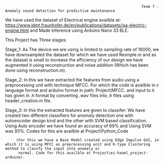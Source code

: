                                                                   Team 7 - Anomaly sound detection for predictive maintenance

We have used the dataset of Electrical engine availble at: https://www.idmt.fraunhofer.de/en/publications/datasets/isa-electric-engine.html and Made inference using Arduino Nano 33 BLE.

This Project has Three stages:

 Stage_1: As The device we are using is limited to sampling rate of 16000, we have downsampled the dataset for which we have used Resmple.m and as the dataset is small to increase the 
          efficiency of our design we have augmented it using reconstruction and noise addition (Which has been done using reconstruction.m).

 Stage_2: In this we have extracted the features from audio using a preprocessing unit with technique MFCC. For which the code is availble in c language format and arduino format in
          path: Project\MFCC. and input to it has given in .h format by converting .wav files into ,h files using header_creation.m file.

 Stage_3: In this the extracted features are given to classifer:
	  We have created two different classifiers for anomaly detection one with autoencoder design kind and the other with SVM based classification. Using Auto encoder we have found an 
	  accuracy of 69% and Using SVM was 93%. Codes for this are availble at Project\Python_Code

         (For this we have a Base Model created using Edge Impulse GUI, in which it is using MFCC as preprocessing unit and K-type Clustering method to classfy the input into anomaly or     
          normal. Code for this availble at Project\ei-haoml_project-arduino).

